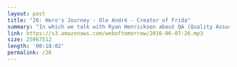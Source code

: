 ```yaml
---
layout: post
title: "26: Hero's Journey - Ole André - Creator of Frida"
summary: "In which we talk with Ryan Henricksen about QA (Quality Assurance) and how he got into it."
link: https://s3.amazonaws.com/weboftomorrow/2016-06-07-26.mp3
size: 25967512
length: '00:18:02'
permalink: /26
---
```


